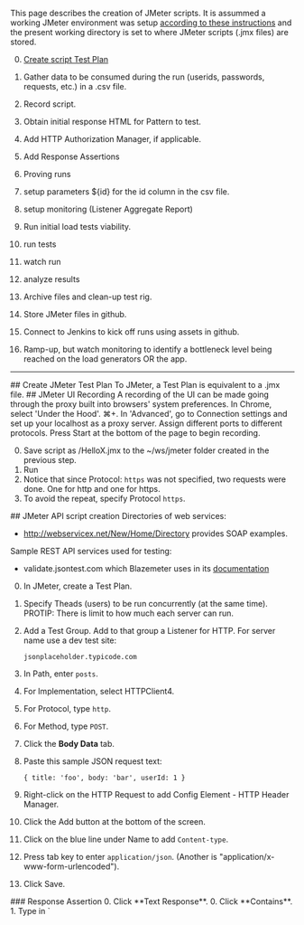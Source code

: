 This page describes the creation of JMeter scripts.
It is assummed a working JMeter environment was setup <a href="jmeter-setup.md">according to these instructions</a>
and the present working directory is set to where JMeter scripts (.jmx files) are stored.

0. <a href="#TestPlan">Create script Test Plan</a>
0. Gather data to be consumed during the run (userids, passwords, requests, etc.) in a .csv file.
0. Record script.

0. Obtain initial response HTML for Pattern to test.
0. Add HTTP Authorization Manager, if applicable.
0. Add Response Assertions
1. Proving runs
0. setup parameters ${id} for the id column in the csv file.

0. setup monitoring (Listener Aggregate Report)
0. Run initial load tests viability.
0. run tests
0. watch run
0. analyze results
1. Archive files and clean-up test rig.

0. Store JMeter files in github.
0. Connect to Jenkins to kick off runs using assets in github.

0. Ramp-up, but watch monitoring to identify a bottleneck level being reached on the load generators OR the app.

<hr />

<a id="TestPlan">
## Create JMeter Test Plan</a>
To JMeter, a Test Plan is equivalent to a .jmx file.

<a id="JMeterUIRecording">
## JMeter UI Recording</a>
   A recording of the UI can be made going through the proxy built into browsers' system preferences.
   In Chrome, select 'Under the Hood'.
   ⌘+. In 'Advanced', go to Connection settings and set up your localhost as a proxy server. 
   Assign different ports to different protocols. 
   Press Start at the bottom of the page to begin recording.

0. Save script as /HelloX.jmx to the ~/ws/jmeter folder created in the previous step.
0. Run
1. Notice that since Protocol: `https` was not specified, two requests were done. One for http and one for https.
2. To avoid the repeat, specify Protocol `https`.

<a id="JMeterAPIscripts">
## JMeter API script creation</a>
Directories of web services:

   * http://webservicex.net/New/Home/Directory provides SOAP examples.

Sample REST API services used for testing:

   * validate.jsontest.com which Blazemeter uses in its <a target="_blank"      href="https://blazemeter.com/blog/testing-soaprest-web-services-using-jmeter">documentation</a>


0. In JMeter, create a Test Plan.
1. Specify Theads (users) to be run concurrently (at the same time). PROTIP: There is limit to how much each server can run.
1. Add a Test Group. Add to that group a Listener for HTTP.
For server name use a dev test site:

   ```
   jsonplaceholder.typicode.com
   ```

0. In Path, enter `posts`.
0. For Implementation, select HTTPClient4. 
1. For Protocol, type `http`.
2. For Method, type `POST`.
3. Click the **Body Data** tab.
0. Paste this sample JSON request text:
   
   ```
   { title: 'foo', body: 'bar', userId: 1 }
   ```

0. Right-click on the HTTP Request to add Config Element - HTTP Header Manager.
1. Click the Add button at the bottom of the screen.
2. Click on the blue line under Name to add `Content-type`.
3. Press tab key to enter `application/json`. (Another is "application/x-www-form-urlencoded").
4. Click Save.

<a id="ResponseAssertion">
### Response Assertion</a>
0. Click **Text Response**.
0. Click **Contains**.
1. Type in `<title>`. This is in all HTML responses (including error pages).

<a id="Runs">
### Proving Manual Runs</a>
0. Press Ctrl+R to run the script.
0. Click on a response listener such as View Results Tree.

0. Press Ctrl+E to erase all results.

To debug requests, on a Chrome browser add the Advanced REST client:

   * https://chrome.google.com/webstore/detail/advanced-rest-client/hgmloofddffdnphfgcellkdfbfbjeloo?hl=en-US

<a id="HeadlessRuns">
### Headless API Jmeter runs</a>
0. For a list of parameters JMeter recognizes:

   ```
   jmeter -?
   ```

   Notice parameters are **case sensitive**.

0. <a target="_blank" href="http://jmeter.apache.org/usermanual/get-started.html#non_gui">
This page lists the parameters</a> for JMeter to kick it off in non-UI (headless mode) using a command such as:

   ```
   jmeter -n -t testplan1.jmx -l log.jtl -H my.proxy.server -P 8000
   ```

   **-n** specifies no UI.

   **-t** prefixes test plan jmx files.
   
<a id="ResponseAssertion">
## Response Assertion</a>
0. Right-click on the HTTP request and select Add, Assertion, Response Assertion.
1. In the Pattern to Test section, add the pattern "title: 'foo'" coming back from a call to jsonplaceholder.

<hr />
## <a name="Resources"> Resources specifically about viewing JMeter using the ELK stack</a>
http://theworkaholic.blogspot.in/2015/05/graphs-for-jmeter-using-elasticsearch.html

http://blog.sematext.com/2015/06/23/replaying-elasticsearch-slowlogs-logstash-jmeter/

http://ecmarchitect.com/archives/2014/09/09/3932


   * https://girliemangalo.wordpress.com/2009/11/03/jmeter_module_controller/
      JMeter: Using property function to fetch data from user input

<hr />
## <a name="Resources"> 
## Official resources about JMeter </a>
http://jmeter.apache.org/

http://jmeter.apache.org/usermanual/index.html

http://jmeter.apache.org/usermanual/jmeter_proxy_step_by_step.pdf

https://jmeter.apache.org/usermanual/jmeter_distributed_testing_step_by_step.pdf

http://jmeter.apache.org/usermanual/functions.html

http://jmeter.apache.org/usermanual/best-practices.html

http://jmeter.apache.org/usermanual/remote-test.html

http://wiki.apache.org/jmeter/

<a name="OtherResources"> 
## Other resources for JMeter </a>

http://ibalosh.tumblr.com/post/35475979058/running-jmeter-tests-with-jenkins

http://www.softwaretestingclass.com/learn-jmeter-performance-testing-jmeter-tutorial-series/

http://wiki.apache.org/jmeter/JMeterFAQ#How_to_do_remote_testing_the_.27proper_way.27.3F

https://blazemeter.com/blog

http://www.gallop.net/blog/an-amazing-open-source-performance-testing-tool-jmeter/

http://theworkaholic.blogspot.com/search/label/JMeter

https://performanceengg.wordpress.com//?s=jmeter&search=Go

http://jmeterworld.wordpress.com/

http://jmeter-expert.blogspot.com/

http://www.javapassion.com/handsonlabs/javatestjmeter/index.html

http://jmeter-tips.blogspot.com/

http://www.devx.com/webdev/Article/17950/

http://rubenlaguna.com/wp/enhanced-jdbc-sampler-for-apache-jmeter-22/

http://www.testingminded.com/search/label/JMeter

https://www.linkedin.com/grp/home?gid=2017104&trk=my_groups-tile-flipgrp

https://www.linkedin.com/grp/home?gid=4042150

https://www.linkedin.com/topic/jmeter

https://groups.google.com/forum/#!topic/oauth/VZaO3f-NFN0

https://www.youtube.com/watch?v=cv7KqxaLZd8

https://www.youtube.com/watch?v=rAEl0g8rpUM

https://www.youtube.com/watch?v=T3Ysb9O3EWI

https://www.youtube.com/watch?v=4mfFSrxpl0Y&index=4&list=PLc3SzDYhhiGXVcy8EcrTSfwsC-v8EUZvg

https://www.youtube.com/watch?v=7rO6TtO-QrI&list=PLByAM0wHjwJnQB2wNXzMh9qsVZoER2cxi

https://www.youtube.com/watch?v=aEJNc3TW-g8&list=TLi34_ofwXL78wNTEwMjAxNQ

TestNgx
https://hub.docker.com/search/?q=testngx
